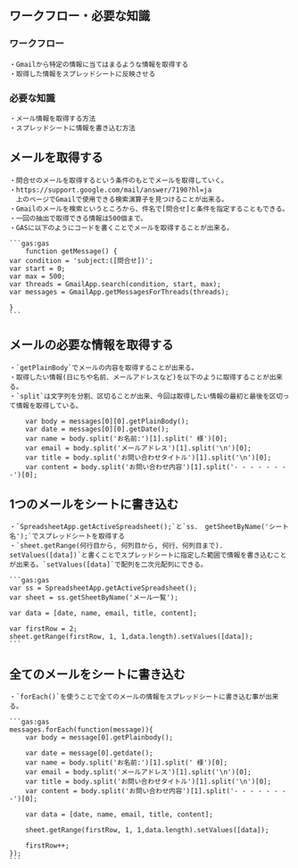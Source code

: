 ## ワークフロー・必要な知識
### ワークフロー
    ・Gmailから特定の情報に当てはまるような情報を取得する
    ・取得した情報をスプレッドシートに反映させる

### 必要な知識
    ・メール情報を取得する方法
    ・スプレッドシートに情報を書き込む方法

## メールを取得する
    ・問合せのメールを取得するという条件のもとでメールを取得していく。
    ・https://support.google.com/mail/answer/7190?hl=ja
    　上のページでGmailで使用できる検索演算子を見つけることが出来る。
    ・Gmailのメールを検索というところから、件名で[問合せ]と条件を指定することもできる。
    ・一回の抽出で取得できる情報は500個まで。
    ・GASに以下のようにコードを書くことでメールを取得することが出来る。
    
    ```gas:gas
        function getMessage() {
    var condition = 'subject:([問合せ])';
    var start = 0;
    var max = 500;
    var threads = GmailApp.search(condition, start, max);
    var messages = GmailApp.getMessagesForThreads(threads);
  
    }
    ```

## メールの必要な情報を取得する
    ・`getPlainBody`でメールの内容を取得することが出来る。
    ・取得したい情報(日にちや名前、メールアドレスなど)を以下のように取得することが出来る。
    ・`split`は文字列を分割、区切ることが出来、今回は取得したい情報の最初と最後を区切って情報を取得している。

```gas:gas
    var body = messages[0][0].getPlainBody();
    var date = messages[0][0].getDate();
    var name = body.split('お名前:')[1].split(' 様')[0];
    var email = body.split('メールアドレス')[1].split('\n')[0];
    var title = body.split('お問い合わせタイトル')[1].split('\n')[0];
    var content = body.split('お問い合わせ内容')[1].split('- - - - - - - -')[0];
```

## 1つのメールをシートに書き込む
    ・`SpreadsheetApp.getActiveSpreadsheet();`と`ss.　getSheetByName('シート名');`でスプレッドシートを取得する
    ・`sheet.getRange(何行目から, 何列目から, 何行、何列目まで). setValues([data])`と書くことでスプレッドシートに指定した範囲で情報を書き込むことが出来る。`setValues([data]`で配列を二次元配列にできる。

    ```gas:gas  
    var ss = SpreadsheetApp.getActiveSpreadsheet();
    var sheet = ss.getSheetByName('メール一覧');
    
    var data = [date, name, email, title, content];

    var firstRow = 2;
    sheet.getRange(firstRow, 1, 1,data.length).setValues([data]);
    ```

## 全てのメールをシートに書き込む
    ・`forEach()`を使うことで全てのメールの情報をスプレッドシートに書き込む事が出来る。

    ```gas:gas
    messages.forEach(function(message)){
        var body = message[0].getPlainbody();
  
        var date = message[0].getdate();
        var name = body.split('お名前:')[1].split(' 様')[0];
        var email = body.split('メールアドレス')[1].split('\n')[0];
        var title = body.split('お問い合わせタイトル')[1].split('\n')[0];
        var content = body.split('お問い合わせ内容')[1].split('- - - - - - - -')[0];
  
        var data = [date, name, email, title, content];

        sheet.getRange(firstRow, 1, 1,data.length).setValues([data]);

        firstRow++;
    });
    ```